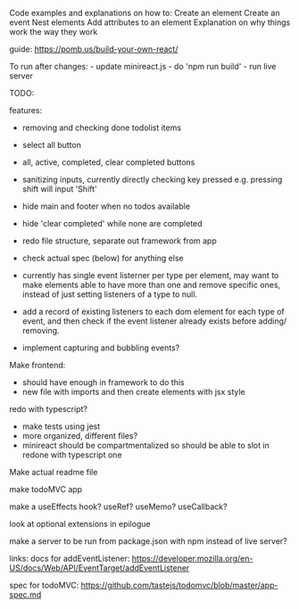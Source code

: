 Code examples and explanations on how to:
    Create an element
    Create an event
    Nest elements
    Add attributes to an element
Explanation on why things work the way they work

guide: https://pomb.us/build-your-own-react/

To run after changes:
    - update minireact.js
    - do 'npm run build'
    - run live server
    
TODO:

features:
- removing and checking done todolist items
- select all button
- all, active, completed, clear completed buttons
- sanitizing inputs, currently directly checking key pressed e.g. pressing shift will input 'Shift'
- hide main and footer when no todos available
- hide 'clear completed' while none are completed
- redo file structure, separate out framework from app
- check actual spec (below) for anything else

- currently has single event listerner per type per element, may want to make elements able to have more than one and remove specific ones, instead of just setting listeners of a type to null.
- add a record of existing listeners to each dom element for each type of event, and then check if the event listener already exists before adding/ removing.
- implement capturing and bubbling events?

Make frontend:
 - should have enough in framework to do this
 - new file with imports and then create elements with jsx style

redo with typescript?

 - make tests using jest
 - more organized, different files?
 - minireact should be compartmentalized so should be able to slot in redone with typescript one

Make actual readme file

make todoMVC app

make a useEffects hook? useRef? useMemo? useCallback?

look at optional extensions in epilogue

make a server to be run from package.json with npm instead of live server?

links:
docs for addEventListener:
https://developer.mozilla.org/en-US/docs/Web/API/EventTarget/addEventListener

spec for todoMVC:
https://github.com/tastejs/todomvc/blob/master/app-spec.md
